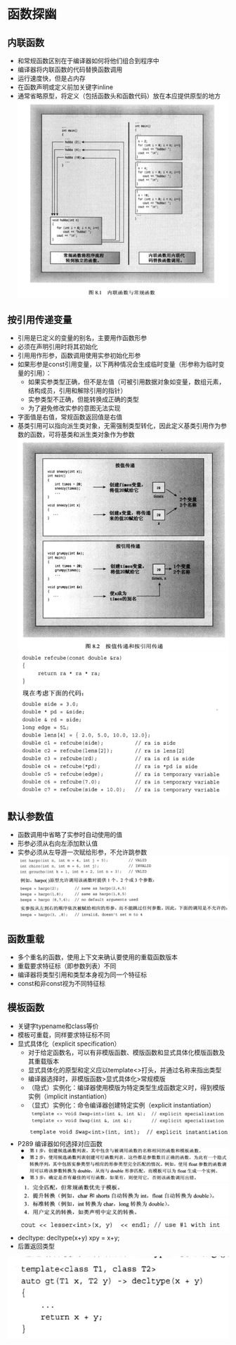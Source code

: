 # 函数探幽

## 内联函数
- 和常规函数区别在于编译器如何将他们组合到程序中
- 编译器将内联函数的代码替换函数调用
- 运行速度快，但是占内存
- 在函数声明或定义前加关键字inline
- 通常省略原型，将定义（包括函数头和函数代码）放在本应提供原型的地方
![内联](./inline.png)
## 按引用传递变量
- 引用是已定义的变量的别名，主要用作函数形参
- 必须在声明引用时将其初始化
- 引用用作形参，函数调用使用实参初始化形参
- 如果形参是const引用变量，以下两种情况会生成临时变量（形参称为临时变量的引用）：
    - 如果实参类型正确，但不是左值（可被引用数据对象如变量，数组元素，结构成员，引用和解除引用的指针）
    - 实参类型不正确，但能转换成正确的类型
    - 为了避免修改实参的意图无法实现
- 字面值是右值，常规函数返回值是右值
- 基类引用可以指向派生类对象，无需强制类型转化，因此定义基类引用作为参数的函数，可将基类和派生类对象作为参数
![引用](./reference.png)
![引用2](./ref2.png)
## 默认参数值
- 函数调用中省略了实参时自动使用的值
- 形参必须从右向左添加默认值
- 实参必须从左导游一次赋给形参，不允许跳参数
![默认参数](./default.png)
## 函数重载
- 多个重名的函数，使用上下文来确认要使用的重载函数版本
- 重载要求特征标（即参数列表）不同
- 编译器将类型引用和类型本身视为同一个特征标
- const和非const视为不同特征标
## 模板函数
- 关键字typename和class等价
- 模板可重载，同样要求特征标不同
- 显式具体化（explicit specification）
    - 对于给定函数名，可以有非模版函数、模版函数和显式具体化模版函数及其重载版本
    - 显式具体化的原型和定义应以template<>打头，并通过名称来指出类型
    - 编译器选择时，非模版函数>显式具体化>常规模版
    - （隐式）实例化：编译器使用模版为特定类型生成函数定义时，得到模版实例（implicit instantiation）
    - （显式）实例化：命令编译器创建特定实例（explicit instantiation）
![显式具体化](./explicitspec.png)
![显式实例化](./explicitins.png)
- P289 编译器如何选择对应函数
![process](./process.png)
![match](./match.png)
![selfchoose](./selfchoose.png)
- decltype: decltype(x+y) xpy = x+y;
- 后置返回类型

![declereturn](./declereturn.png)
